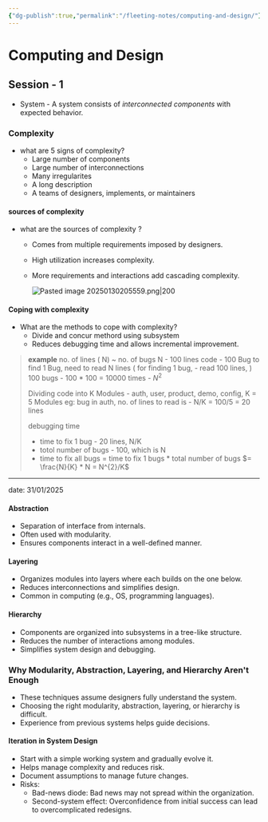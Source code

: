 ```yaml
---
{"dg-publish":true,"permalink":"/fleeting-notes/computing-and-design/"}
---
```


# Computing and Design

## Session - 1
- System - A system consists of *interconnected components* with expected behavior.
### Complexity
- what are 5 signs of complexity?
	- Large number of components
	- Large number of interconnections
	- Many irregularites
	- A long  description
	- A teams of designers, implements, or maintainers

<style> .container {font-family: sans-serif; text-align: center;} .button-wrapper button {z-index: 1;height: 40px; width: 100px; margin: 10px;padding: 5px;} .excalidraw .App-menu_top .buttonList { display: flex;} .excalidraw-wrapper { height: 800px; margin: 50px; position: relative;} :root[dir="ltr"] .excalidraw .layer-ui__wrapper .zen-mode-transition.App-menu_bottom--transition-left {transform: none;} </style><script src="https://cdn.jsdelivr.net/npm/react@17/umd/react.production.min.js"></script><script src="https://cdn.jsdelivr.net/npm/react-dom@17/umd/react-dom.production.min.js"></script><script type="text/javascript" src="https://cdn.jsdelivr.net/npm/@excalidraw/excalidraw@0/dist/excalidraw.production.min.js"></script><div id="computing_and_design_2025-01-30_2015.35.excalidraw.md1"></div><script>(function(){const InitialData={"type":"excalidraw","version":2,"source":"https://github.com/zsviczian/obsidian-excalidraw-plugin/releases/tag/2.2.12","elements":[{"id":"Jr-98jEFUlFe-L49QD7SQ","type":"ellipse","x":-178.22265625,"y":-189.95835876464844,"width":221.4453125,"height":94.58984375,"angle":0,"strokeColor":"#1e1e1e","backgroundColor":"transparent","fillStyle":"solid","strokeWidth":2,"strokeStyle":"solid","roughness":1,"opacity":100,"groupIds":[],"frameId":null,"index":"a0","roundness":{"type":2},"seed":1473295614,"version":32,"versionNonce":30469118,"isDeleted":false,"boundElements":[{"type":"text","id":"LL86JMzS"},{"id":"fYqlQrGHAq-cUP5BjfA9e","type":"arrow"},{"id":"BVmFp-OPMwd7TP47vcAFU","type":"arrow"},{"id":"gsv-XuLym4zPHkZvCnoA3","type":"arrow"},{"id":"oOl_ZU_xRVUCT3I9ktbyI","type":"arrow"},{"id":"mL0FBOIbCQ9Pflv1wU9WB","type":"arrow"},{"id":"TmDUtpimma_iooM8nKfii","type":"arrow"}],"updated":1738248421700,"link":null,"locked":false},{"id":"LL86JMzS","type":"text","x":-134.26268125090894,"y":-155.10599686314893,"width":133.93988037109375,"height":25,"angle":0,"strokeColor":"#1e1e1e","backgroundColor":"transparent","fillStyle":"solid","strokeWidth":2,"strokeStyle":"solid","roughness":1,"opacity":100,"groupIds":[],"frameId":null,"index":"a0V","roundness":null,"seed":211354466,"version":34,"versionNonce":1283323838,"isDeleted":false,"boundElements":null,"updated":1738248471310,"link":null,"locked":false,"text":"1. components","rawText":"1. components","fontSize":20,"fontFamily":5,"textAlign":"center","verticalAlign":"middle","containerId":"Jr-98jEFUlFe-L49QD7SQ","originalText":"1. components","autoResize":true,"lineHeight":1.25},{"id":"U316lOfKOSoZ8GqtNApa3","type":"ellipse","x":-61.1796875,"y":-31.372421264648438,"width":221.4453125,"height":94.58984375,"angle":0,"strokeColor":"#1e1e1e","backgroundColor":"transparent","fillStyle":"solid","strokeWidth":2,"strokeStyle":"solid","roughness":1,"opacity":100,"groupIds":[],"frameId":null,"index":"a0d","roundness":{"type":2},"seed":1686451810,"version":38,"versionNonce":1983474302,"isDeleted":false,"boundElements":[{"id":"pDykIeXd","type":"text"},{"id":"BVmFp-OPMwd7TP47vcAFU","type":"arrow"},{"id":"YKJuBq7BpASI5ev6WK42r","type":"arrow"},{"id":"oOl_ZU_xRVUCT3I9ktbyI","type":"arrow"}],"updated":1738248381571,"link":null,"locked":false},{"id":"pDykIeXd","type":"text","x":-6.209717994073003,"y":3.479940636851069,"width":111.91989135742188,"height":25,"angle":0,"strokeColor":"#1e1e1e","backgroundColor":"transparent","fillStyle":"solid","strokeWidth":2,"strokeStyle":"solid","roughness":1,"opacity":100,"groupIds":[],"frameId":null,"index":"a0l","roundness":null,"seed":2052675774,"version":41,"versionNonce":2083998334,"isDeleted":false,"boundElements":null,"updated":1738248363282,"link":null,"locked":false,"text":"components","rawText":"components","fontSize":20,"fontFamily":5,"textAlign":"center","verticalAlign":"middle","containerId":"U316lOfKOSoZ8GqtNApa3","originalText":"components","autoResize":true,"lineHeight":1.25},{"id":"1_j7cRFmkR5jTumAwOglf","type":"ellipse","x":-338.96484375,"y":-41.94273376464844,"width":221.4453125,"height":94.58984375,"angle":0,"strokeColor":"#1e1e1e","backgroundColor":"transparent","fillStyle":"solid","strokeWidth":2,"strokeStyle":"solid","roughness":1,"opacity":100,"groupIds":[],"frameId":null,"index":"a0p","roundness":{"type":2},"seed":950924642,"version":49,"versionNonce":434365118,"isDeleted":false,"boundElements":[{"id":"pw2P9d8o","type":"text"},{"id":"fYqlQrGHAq-cUP5BjfA9e","type":"arrow"},{"id":"YKJuBq7BpASI5ev6WK42r","type":"arrow"},{"id":"gsv-XuLym4zPHkZvCnoA3","type":"arrow"}],"updated":1738248378336,"link":null,"locked":false},{"id":"pw2P9d8o","type":"text","x":-283.994874244073,"y":-7.090371863148931,"width":111.91989135742188,"height":25,"angle":0,"strokeColor":"#1e1e1e","backgroundColor":"transparent","fillStyle":"solid","strokeWidth":2,"strokeStyle":"solid","roughness":1,"opacity":100,"groupIds":[],"frameId":null,"index":"a0t","roundness":null,"seed":1767901630,"version":51,"versionNonce":1774802366,"isDeleted":false,"boundElements":null,"updated":1738248362082,"link":null,"locked":false,"text":"components","rawText":"components","fontSize":20,"fontFamily":5,"textAlign":"center","verticalAlign":"middle","containerId":"1_j7cRFmkR5jTumAwOglf","originalText":"components","autoResize":true,"lineHeight":1.25},{"id":"fYqlQrGHAq-cUP5BjfA9e","type":"arrow","x":-165.0133887306829,"y":-113.20683232482043,"width":41.68212570325318,"height":68.58840167824073,"angle":0,"strokeColor":"#1e1e1e","backgroundColor":"transparent","fillStyle":"solid","strokeWidth":2,"strokeStyle":"solid","roughness":1,"opacity":100,"groupIds":[],"frameId":null,"index":"a3","roundness":{"type":2},"seed":834160674,"version":26,"versionNonce":1560414882,"isDeleted":false,"boundElements":null,"updated":1738248471361,"link":null,"locked":false,"points":[[0,0],[-41.68212570325318,68.58840167824073]],"lastCommittedPoint":null,"startBinding":{"elementId":"Jr-98jEFUlFe-L49QD7SQ","gap":6.146781157249194,"focus":0.6959577305112582},"endBinding":{"elementId":"1_j7cRFmkR5jTumAwOglf","gap":3.587789318494856,"focus":-0.07711329837264352},"startArrowhead":null,"endArrowhead":"arrow"},{"id":"BVmFp-OPMwd7TP47vcAFU","type":"arrow","x":-6.918624322109295,"y":-96.05622420632095,"width":28.37661296835767,"height":65.2346422240009,"angle":0,"strokeColor":"#1e1e1e","backgroundColor":"transparent","fillStyle":"solid","strokeWidth":2,"strokeStyle":"solid","roughness":1,"opacity":100,"groupIds":[],"frameId":null,"index":"a4","roundness":{"type":2},"seed":254963170,"version":29,"versionNonce":865421858,"isDeleted":false,"boundElements":null,"updated":1738248471361,"link":null,"locked":false,"points":[[0,0],[28.37661296835767,65.2346422240009]],"lastCommittedPoint":null,"startBinding":{"elementId":"Jr-98jEFUlFe-L49QD7SQ","gap":7.053461740804359,"focus":-0.3579149033021845},"endBinding":{"elementId":"U316lOfKOSoZ8GqtNApa3","gap":1,"focus":-0.06883135678128399},"startArrowhead":null,"endArrowhead":"arrow"},{"id":"YKJuBq7BpASI5ev6WK42r","type":"arrow","x":-123.734375,"y":22.651016235351562,"width":65.6015625,"height":5.51171875,"angle":0,"strokeColor":"#1e1e1e","backgroundColor":"transparent","fillStyle":"solid","strokeWidth":2,"strokeStyle":"solid","roughness":1,"opacity":100,"groupIds":[],"frameId":null,"index":"a5","roundness":{"type":2},"seed":665055294,"version":19,"versionNonce":885996734,"isDeleted":false,"boundElements":null,"updated":1738248374785,"link":null,"locked":false,"points":[[0,0],[65.6015625,5.51171875]],"lastCommittedPoint":null,"startBinding":{"elementId":"1_j7cRFmkR5jTumAwOglf","focus":0.17672361934433836,"gap":1.0843295936891906},"endBinding":{"elementId":"U316lOfKOSoZ8GqtNApa3","focus":-0.44162749355030745,"gap":1},"startArrowhead":null,"endArrowhead":"arrow"},{"id":"gsv-XuLym4zPHkZvCnoA3","type":"arrow","x":-174.8052998088303,"y":-53.50454050983822,"width":30.038110555653674,"height":51.16842219488224,"angle":0,"strokeColor":"#1e1e1e","backgroundColor":"transparent","fillStyle":"solid","strokeWidth":2,"strokeStyle":"solid","roughness":1,"opacity":100,"groupIds":[],"frameId":null,"index":"a6","roundness":{"type":2},"seed":1532601662,"version":26,"versionNonce":922659234,"isDeleted":false,"boundElements":null,"updated":1738248471361,"link":null,"locked":false,"points":[[0,0],[30.038110555653674,-51.16842219488224]],"lastCommittedPoint":null,"startBinding":{"elementId":"1_j7cRFmkR5jTumAwOglf","gap":17.4570357334606,"focus":0.16544289169583729},"endBinding":{"elementId":"Jr-98jEFUlFe-L49QD7SQ","gap":4.073524803177278,"focus":0.48151404955876387},"startArrowhead":null,"endArrowhead":"arrow"},{"id":"oOl_ZU_xRVUCT3I9ktbyI","type":"arrow","x":47.11354655738678,"y":-42.55141219409185,"width":23.620091615256754,"height":62.01508582978765,"angle":0,"strokeColor":"#1e1e1e","backgroundColor":"transparent","fillStyle":"solid","strokeWidth":2,"strokeStyle":"solid","roughness":1,"opacity":100,"groupIds":[],"frameId":null,"index":"a7","roundness":{"type":2},"seed":318550910,"version":32,"versionNonce":3549474,"isDeleted":false,"boundElements":null,"updated":1738248471361,"link":null,"locked":false,"points":[[0,0],[-23.620091615256754,-62.01508582978765]],"lastCommittedPoint":null,"startBinding":{"elementId":"U316lOfKOSoZ8GqtNApa3","gap":11.19060449626268,"focus":0.17687825310393002},"endBinding":{"elementId":"Jr-98jEFUlFe-L49QD7SQ","gap":10.416207096165792,"focus":-0.6817999146280732},"startArrowhead":null,"endArrowhead":"arrow"},{"id":"9weAB0Jx","type":"text","x":60.24609375,"y":-102.43101501464844,"width":186.31979370117188,"height":25,"angle":0,"strokeColor":"#1e1e1e","backgroundColor":"transparent","fillStyle":"solid","strokeWidth":2,"strokeStyle":"solid","roughness":1,"opacity":100,"groupIds":[],"frameId":null,"index":"a8","roundness":null,"seed":1891259198,"version":26,"versionNonce":1986095010,"isDeleted":false,"boundElements":null,"updated":1738248475321,"link":null,"locked":false,"text":"2. interconnections","rawText":"2. interconnections","fontSize":20,"fontFamily":5,"textAlign":"left","verticalAlign":"top","containerId":null,"originalText":"2. interconnections","autoResize":true,"lineHeight":1.25},{"id":"mL0FBOIbCQ9Pflv1wU9WB","type":"arrow","x":51.83760080832319,"y":-153.84028876222305,"width":231.5881804416768,"height":34.671875,"angle":0,"strokeColor":"#1e1e1e","backgroundColor":"transparent","fillStyle":"solid","strokeWidth":2,"strokeStyle":"solid","roughness":1,"opacity":100,"groupIds":[],"frameId":null,"index":"a9","roundness":{"type":2},"seed":1928449762,"version":142,"versionNonce":999863522,"isDeleted":false,"boundElements":null,"updated":1738248471361,"link":null,"locked":false,"points":[[0,0],[153.9709929416768,-23.207913752425384],[231.5881804416768,11.463961247574616]],"lastCommittedPoint":null,"startBinding":{"elementId":"Jr-98jEFUlFe-L49QD7SQ","gap":10.880324321491585,"focus":0.13580010882600185},"endBinding":null,"startArrowhead":null,"endArrowhead":"arrow"},{"id":"TmDUtpimma_iooM8nKfii","type":"arrow","x":-179.19845272790423,"y":-141.65821577742628,"width":108.7702972720958,"height":65.88671875,"angle":0,"strokeColor":"#1e1e1e","backgroundColor":"transparent","fillStyle":"solid","strokeWidth":2,"strokeStyle":"solid","roughness":1,"opacity":100,"groupIds":[],"frameId":null,"index":"aA","roundness":{"type":2},"seed":1282596642,"version":553,"versionNonce":1244907682,"isDeleted":false,"boundElements":null,"updated":1738248471362,"link":null,"locked":false,"points":[[0,0],[-100.5515472720958,58.19204451277784],[-108.7702972720958,-7.694674237222159]],"lastCommittedPoint":null,"startBinding":{"elementId":"Jr-98jEFUlFe-L49QD7SQ","gap":1,"focus":0.7990491185114921},"endBinding":null,"startArrowhead":null,"endArrowhead":"arrow"},{"id":"Lj8AsoDp","type":"text","x":146.63671875,"y":-212.20835876464844,"width":208.3798065185547,"height":25,"angle":0,"strokeColor":"#1e1e1e","backgroundColor":"transparent","fillStyle":"solid","strokeWidth":2,"strokeStyle":"solid","roughness":1,"opacity":100,"groupIds":[],"frameId":null,"index":"aB","roundness":null,"seed":495619518,"version":30,"versionNonce":2049842430,"isDeleted":false,"boundElements":null,"updated":1738248462486,"link":null,"locked":false,"text":"3. many irregularities ","rawText":"3. many irregularities ","fontSize":20,"fontFamily":5,"textAlign":"left","verticalAlign":"top","containerId":null,"originalText":"3. many irregularities ","autoResize":true,"lineHeight":1.25},{"id":"c4FO4SsQWxlPZj15Uf1Am","type":"rectangle","x":-327.96484375,"y":113.33851623535156,"width":568.19921875,"height":110,"angle":0,"strokeColor":"#1e1e1e","backgroundColor":"transparent","fillStyle":"solid","strokeWidth":2,"strokeStyle":"solid","roughness":1,"opacity":100,"groupIds":[],"frameId":null,"index":"aC","roundness":{"type":3},"seed":481803198,"version":87,"versionNonce":775155554,"isDeleted":false,"boundElements":[{"type":"text","id":"e86rPoLD"}],"updated":1738248566128,"link":null,"locked":false},{"id":"e86rPoLD","type":"text","x":-299.0950012207031,"y":118.33851623535156,"width":510.45953369140625,"height":100,"angle":0,"strokeColor":"#1e1e1e","backgroundColor":"transparent","fillStyle":"solid","strokeWidth":2,"strokeStyle":"solid","roughness":1,"opacity":100,"groupIds":[],"frameId":null,"index":"aD","roundness":null,"seed":239343458,"version":145,"versionNonce":359102690,"isDeleted":false,"boundElements":null,"updated":1738248576770,"link":null,"locked":false,"text":"a long desciption\n\nmeans we cannot define a system in a one sentence \neg: what is a class room?","rawText":"a long desciption\n\nmeans we cannot define a system in a one sentence \neg: what is a class room?","fontSize":20,"fontFamily":5,"textAlign":"center","verticalAlign":"middle","containerId":"c4FO4SsQWxlPZj15Uf1Am","originalText":"a long desciption\n\nmeans we cannot define a system in a one sentence \neg: what is a class room?","autoResize":true,"lineHeight":1.25},{"id":"jSQqpms99QIGLDG-PZBw-","type":"rectangle","x":-393.38992311679334,"y":-250.85552567607448,"width":757.757429163787,"height":548.1974199493205,"angle":0,"strokeColor":"#1e1e1e","backgroundColor":"transparent","fillStyle":"solid","strokeWidth":2,"strokeStyle":"solid","roughness":1,"opacity":100,"groupIds":[],"frameId":null,"index":"aE","roundness":{"type":3},"seed":2036598398,"version":55,"versionNonce":1107959586,"isDeleted":false,"boundElements":null,"updated":1738248593700,"link":null,"locked":false},{"id":"pOVovVq8otZoOXavzV3kw","type":"ellipse","x":681.5409683828613,"y":-261.0432704353465,"width":45.640405436535275,"height":32.475236120709525,"angle":0,"strokeColor":"#1e1e1e","backgroundColor":"transparent","fillStyle":"solid","strokeWidth":2,"strokeStyle":"solid","roughness":1,"opacity":100,"groupIds":[],"frameId":null,"index":"aH","roundness":{"type":2},"seed":1112929534,"version":30,"versionNonce":1747049186,"isDeleted":false,"boundElements":null,"updated":1738248610982,"link":null,"locked":false},{"id":"sURCzmUB3Wcqg-zdLVbtc","type":"ellipse","x":686.8415903593644,"y":-57.988674720073504,"width":45.640405436535275,"height":32.475236120709525,"angle":0,"strokeColor":"#1e1e1e","backgroundColor":"transparent","fillStyle":"solid","strokeWidth":2,"strokeStyle":"solid","roughness":1,"opacity":100,"groupIds":[],"frameId":null,"index":"aHV","roundness":{"type":2},"seed":575783906,"version":60,"versionNonce":2135998846,"isDeleted":false,"boundElements":null,"updated":1738248630899,"link":null,"locked":false},{"id":"S0NHUTUXcBnpGhWhwfXNr","type":"rectangle","x":667.0684966021655,"y":-229.63921606999293,"width":92.93941488136376,"height":73.19166090762499,"angle":0,"strokeColor":"#1e1e1e","backgroundColor":"transparent","fillStyle":"solid","strokeWidth":2,"strokeStyle":"solid","roughness":1,"opacity":100,"groupIds":[],"frameId":null,"index":"aI","roundness":{"type":3},"seed":380120738,"version":57,"versionNonce":985123838,"isDeleted":false,"boundElements":[{"type":"text","id":"YMM44Lbn"},{"id":"TLTdY06Kie_0UwZWU7qtu","type":"arrow"}],"updated":1738248680486,"link":null,"locked":false},{"id":"YMM44Lbn","type":"text","x":673.5682409691169,"y":-205.54338561618044,"width":79.93992614746094,"height":25,"angle":0,"strokeColor":"#1e1e1e","backgroundColor":"transparent","fillStyle":"solid","strokeWidth":2,"strokeStyle":"solid","roughness":1,"opacity":100,"groupIds":[],"frameId":null,"index":"aJ","roundness":null,"seed":576534526,"version":23,"versionNonce":191601314,"isDeleted":false,"boundElements":null,"updated":1738248624349,"link":null,"locked":false,"text":"designer","rawText":"designer","fontSize":20,"fontFamily":5,"textAlign":"center","verticalAlign":"middle","containerId":"S0NHUTUXcBnpGhWhwfXNr","originalText":"designer","autoResize":true,"lineHeight":1.25},{"id":"MqFPwzPpdQyV_Iz9uKNkz","type":"rectangle","x":672.3691185786687,"y":-26.584620354719902,"width":92.93941488136376,"height":73.19166090762499,"angle":0,"strokeColor":"#1e1e1e","backgroundColor":"transparent","fillStyle":"solid","strokeWidth":2,"strokeStyle":"solid","roughness":1,"opacity":100,"groupIds":[],"frameId":null,"index":"aK","roundness":{"type":3},"seed":931554110,"version":90,"versionNonce":962028670,"isDeleted":false,"boundElements":[{"id":"TLTdY06Kie_0UwZWU7qtu","type":"arrow"}],"updated":1738248680487,"link":null,"locked":false},{"id":"7fwId5QN","type":"text","x":667.2412678530294,"y":51.914573379442686,"width":113.81990051269531,"height":25,"angle":0,"strokeColor":"#1e1e1e","backgroundColor":"transparent","fillStyle":"solid","strokeWidth":2,"strokeStyle":"solid","roughness":1,"opacity":100,"groupIds":[],"frameId":null,"index":"aM","roundness":null,"seed":1804267774,"version":41,"versionNonce":1300386814,"isDeleted":false,"boundElements":[{"id":"Pr0bJh8KaKoFyth_IqeeX","type":"arrow"}],"updated":1738248683989,"link":null,"locked":false,"text":"implimenters","rawText":"implimenters","fontSize":20,"fontFamily":5,"textAlign":"left","verticalAlign":"top","containerId":null,"originalText":"implimenters","autoResize":true,"lineHeight":1.25},{"id":"RT5utH43shpNOF1f1_h4k","type":"rectangle","x":643.1281602741304,"y":166.830491370689,"width":125.59894033632804,"height":105.20041465100212,"angle":0,"strokeColor":"#1e1e1e","backgroundColor":"transparent","fillStyle":"solid","strokeWidth":2,"strokeStyle":"solid","roughness":1,"opacity":100,"groupIds":[],"frameId":null,"index":"aN","roundness":{"type":3},"seed":1239444514,"version":26,"versionNonce":1897917566,"isDeleted":false,"boundElements":[{"type":"text","id":"TBXxVGTk"},{"id":"Pr0bJh8KaKoFyth_IqeeX","type":"arrow"}],"updated":1738248683989,"link":null,"locked":false},{"id":"TBXxVGTk","type":"text","x":651.357684153232,"y":206.93069869619006,"width":109.139892578125,"height":25,"angle":0,"strokeColor":"#1e1e1e","backgroundColor":"transparent","fillStyle":"solid","strokeWidth":2,"strokeStyle":"solid","roughness":1,"opacity":100,"groupIds":[],"frameId":null,"index":"aO","roundness":null,"seed":319524030,"version":14,"versionNonce":83740734,"isDeleted":false,"boundElements":null,"updated":1738248670672,"link":null,"locked":false,"text":"maintainers","rawText":"maintainers","fontSize":20,"fontFamily":5,"textAlign":"center","verticalAlign":"middle","containerId":"RT5utH43shpNOF1f1_h4k","originalText":"maintainers","autoResize":true,"lineHeight":1.25},{"id":"DM1jtmDlLj8nXbU-AMG2t","type":"ellipse","x":664.1544215042617,"y":112.13687238888753,"width":64.725869615296,"height":49.735084082008825,"angle":0,"strokeColor":"#1e1e1e","backgroundColor":"transparent","fillStyle":"solid","strokeWidth":2,"strokeStyle":"solid","roughness":1,"opacity":100,"groupIds":[],"frameId":null,"index":"aP","roundness":{"type":2},"seed":397393506,"version":23,"versionNonce":459824638,"isDeleted":false,"boundElements":null,"updated":1738248675882,"link":null,"locked":false},{"id":"TLTdY06Kie_0UwZWU7qtu","type":"arrow","x":733.0843915572449,"y":-147.34251024184272,"width":20.542501727712533,"height":112.992398064962,"angle":0,"strokeColor":"#1e1e1e","backgroundColor":"transparent","fillStyle":"solid","strokeWidth":2,"strokeStyle":"solid","roughness":1,"opacity":100,"groupIds":[],"frameId":null,"index":"aQ","roundness":{"type":2},"seed":1961356862,"version":57,"versionNonce":337222718,"isDeleted":false,"boundElements":null,"updated":1738248680487,"link":null,"locked":false,"points":[[0,0],[20.542501727712533,112.992398064962]],"lastCommittedPoint":null,"startBinding":{"elementId":"S0NHUTUXcBnpGhWhwfXNr","focus":-0.21153879960121294,"gap":9.10504492052523},"endBinding":{"elementId":"MqFPwzPpdQyV_Iz9uKNkz","focus":0.8066780264125044,"gap":7.765491822160811},"startArrowhead":null,"endArrowhead":"arrow"},{"id":"Pr0bJh8KaKoFyth_IqeeX","type":"arrow","x":764.9549282999309,"y":80.62915527301561,"width":12.641096521538657,"height":86.3568302234508,"angle":0,"strokeColor":"#1e1e1e","backgroundColor":"transparent","fillStyle":"solid","strokeWidth":2,"strokeStyle":"solid","roughness":1,"opacity":100,"groupIds":[],"frameId":null,"index":"aR","roundness":{"type":2},"seed":1009919166,"version":31,"versionNonce":2085823550,"isDeleted":false,"boundElements":null,"updated":1738248683989,"link":null,"locked":false,"points":[[0,0],[-12.641096521538657,86.3568302234508]],"lastCommittedPoint":null,"startBinding":{"elementId":"7fwId5QN","focus":-0.7350601968914926,"gap":3.7145818935729267},"endBinding":{"elementId":"RT5utH43shpNOF1f1_h4k","focus":0.5490733571361402,"gap":1},"startArrowhead":null,"endArrowhead":"arrow"},{"id":"xbxLhg4S","type":"text","x":486.51678040774016,"y":-219.30749526833432,"width":96.09992980957031,"height":25,"angle":0,"strokeColor":"#1e1e1e","backgroundColor":"transparent","fillStyle":"solid","strokeWidth":2,"strokeStyle":"solid","roughness":1,"opacity":100,"groupIds":[],"frameId":null,"index":"aS","roundness":null,"seed":59860222,"version":12,"versionNonce":1400782782,"isDeleted":false,"boundElements":null,"updated":1738248731896,"link":null,"locked":false,"text":"a team of","rawText":"a team of","fontSize":20,"fontFamily":5,"textAlign":"left","verticalAlign":"top","containerId":null,"originalText":"a team of","autoResize":true,"lineHeight":1.25},{"id":"HfSQ9ZZa","type":"text","x":81.5064141326884,"y":-339.89031028791493,"width":206.5998077392578,"height":25,"angle":0,"strokeColor":"#1e1e1e","backgroundColor":"transparent","fillStyle":"solid","strokeWidth":2,"strokeStyle":"solid","roughness":1,"opacity":100,"groupIds":[],"frameId":null,"index":"aT","roundness":null,"seed":734555874,"version":47,"versionNonce":1631229730,"isDeleted":false,"boundElements":null,"updated":1738248746300,"link":null,"locked":false,"text":"5 signs of complexity","rawText":"5 signs of complexity","fontSize":20,"fontFamily":5,"textAlign":"left","verticalAlign":"top","containerId":null,"originalText":"5 signs of complexity","autoResize":true,"lineHeight":1.25},{"id":"iyOefPFKkA5PHCQ6hRYm9","type":"ellipse","x":-358.73828125,"y":-30.931015014648438,"width":167.75390625,"height":94.58984375,"angle":0,"strokeColor":"#1e1e1e","backgroundColor":"transparent","fillStyle":"solid","strokeWidth":2,"strokeStyle":"solid","roughness":1,"opacity":100,"groupIds":[],"frameId":null,"index":"a1","roundness":{"type":2},"seed":1295322978,"version":34,"versionNonce":1587969506,"isDeleted":true,"boundElements":[],"updated":1738248360917,"link":null,"locked":false},{"id":"YAS7rDLk","type":"text","x":-278.6712904649537,"y":3.921346886851076,"width":8,"height":25,"angle":0,"strokeColor":"#1e1e1e","backgroundColor":"transparent","fillStyle":"solid","strokeWidth":2,"strokeStyle":"solid","roughness":1,"opacity":100,"groupIds":[],"frameId":null,"index":"a1V","roundness":null,"seed":1932162750,"version":5,"versionNonce":784191550,"isDeleted":true,"boundElements":null,"updated":1738248354491,"link":null,"locked":false,"text":"","rawText":"","fontSize":20,"fontFamily":5,"textAlign":"center","verticalAlign":"middle","containerId":"iyOefPFKkA5PHCQ6hRYm9","originalText":"","autoResize":true,"lineHeight":1.25},{"id":"CgHfTFil48EO28VzGjW4w","type":"ellipse","x":-6.60546875,"y":-7.7357025146484375,"width":167.75390625,"height":94.58984375,"angle":0,"strokeColor":"#1e1e1e","backgroundColor":"transparent","fillStyle":"solid","strokeWidth":2,"strokeStyle":"solid","roughness":1,"opacity":100,"groupIds":[],"frameId":null,"index":"a2","roundness":{"type":2},"seed":129449214,"version":56,"versionNonce":1778442430,"isDeleted":true,"boundElements":null,"updated":1738248359006,"link":null,"locked":false},{"id":"ehOPlMCgM8QWSUtjFkZw0","type":"ellipse","x":481.4315465906474,"y":-224.3696929186453,"width":129.4805344390693,"height":49,"angle":0,"strokeColor":"#1e1e1e","backgroundColor":"transparent","fillStyle":"solid","strokeWidth":2,"strokeStyle":"solid","roughness":1,"opacity":100,"groupIds":[],"frameId":null,"index":"aF","roundness":{"type":2},"seed":601107518,"version":15,"versionNonce":1383125246,"isDeleted":true,"boundElements":[{"type":"text","id":"VLLguYPv"}],"updated":1738248626895,"link":null,"locked":false},{"id":"VLLguYPv","type":"text","x":506.42356876968944,"y":-212.19380905771573,"width":79.93992614746094,"height":25,"angle":0,"strokeColor":"#1e1e1e","backgroundColor":"transparent","fillStyle":"solid","strokeWidth":2,"strokeStyle":"solid","roughness":1,"opacity":100,"groupIds":[],"frameId":null,"index":"aG","roundness":null,"seed":1207876642,"version":22,"versionNonce":1719616994,"isDeleted":true,"boundElements":null,"updated":1738248626895,"link":null,"locked":false,"text":"designer","rawText":"designer","fontSize":20,"fontFamily":5,"textAlign":"center","verticalAlign":"middle","containerId":"ehOPlMCgM8QWSUtjFkZw0","originalText":"designer","autoResize":true,"lineHeight":1.25},{"id":"AiDZ6l3d","type":"text","x":714.8388260193506,"y":-2.488789900907406,"width":8,"height":25,"angle":0,"strokeColor":"#1e1e1e","backgroundColor":"transparent","fillStyle":"solid","strokeWidth":2,"strokeStyle":"solid","roughness":1,"opacity":100,"groupIds":[],"frameId":null,"index":"aL","roundness":null,"seed":888338338,"version":76,"versionNonce":565433954,"isDeleted":true,"boundElements":null,"updated":1738248648283,"link":null,"locked":false,"text":"","rawText":"","fontSize":20,"fontFamily":5,"textAlign":"center","verticalAlign":"middle","containerId":"MqFPwzPpdQyV_Iz9uKNkz","originalText":"","autoResize":true,"lineHeight":1.25}],"appState":{"theme":"light","viewBackgroundColor":"#ffffff","currentItemStrokeColor":"#1e1e1e","currentItemBackgroundColor":"transparent","currentItemFillStyle":"solid","currentItemStrokeWidth":2,"currentItemStrokeStyle":"solid","currentItemRoughness":1,"currentItemOpacity":100,"currentItemFontFamily":5,"currentItemFontSize":20,"currentItemTextAlign":"left","currentItemStartArrowhead":null,"currentItemEndArrowhead":"arrow","scrollX":723.659446268141,"scrollY":696.8664219629322,"zoom":{"value":0.67828125},"currentItemRoundness":"round","gridSize":null,"gridColor":{"Bold":"#C9C9C9FF","Regular":"#EDEDEDFF"},"currentStrokeOptions":null,"previousGridSize":null,"frameRendering":{"enabled":true,"clip":true,"name":true,"outline":true},"objectsSnapModeEnabled":false},"files":{}};InitialData.scrollToContent=true;App=()=>{const e=React.useRef(null),t=React.useRef(null),[n,i]=React.useState({width:void 0,height:void 0});return React.useEffect(()=>{i({width:t.current.getBoundingClientRect().width,height:t.current.getBoundingClientRect().height});const e=()=>{i({width:t.current.getBoundingClientRect().width,height:t.current.getBoundingClientRect().height})};return window.addEventListener("resize",e),()=>window.removeEventListener("resize",e)},[t]),React.createElement(React.Fragment,null,React.createElement("div",{className:"excalidraw-wrapper",ref:t},React.createElement(ExcalidrawLib.Excalidraw,{ref:e,width:n.width,height:n.height,initialData:InitialData,viewModeEnabled:!0,zenModeEnabled:!0,gridModeEnabled:!1})))},excalidrawWrapper=document.getElementById("computing_and_design_2025-01-30_2015.35.excalidraw.md1");ReactDOM.render(React.createElement(App),excalidrawWrapper);})();</script>
#### sources of complexity
- what are the sources of complexity ?
	- Comes from multiple requirements imposed by designers.
	- High utilization increases complexity.
	- More requirements and interactions add cascading complexity.
	
		![Pasted image 20250130205559.png|200](/img/user/img/Pasted%20image%2020250130205559.png)

#### Coping with complexity
- What are the methods to cope with complexity? 
	- Divide and concur methord using subsystem 
	- Reduces debugging time and allows incremental improvement.

> **example**
 no. of lines ( N) ~ no. of bugs
 N - 100 lines code - 100 Bug 
 to find 1 Bug, need to read N lines ( for finding 1 bug, - read 100 lines, )
 100 bugs -  100 * 100 = 10000 times -  $N^{2}$
> 
> Dividing code into K Modules - auth, user, product, demo, config, K = 5 Modules
> eg: bug in auth, no. of lines to read is - N/K = 100/5 = 20 lines
> 
> debugging time 
> - time to fix 1 bug - 20 lines, N/K
> -  totol number of bugs - 100, which is N
> - time to fix all bugs = time to fix 1 bugs * total number of bugs
> 					$= \frac{N}{K} * N  = N^{2}/K$

---
date: 31/01/2025
#### Abstraction

- Separation of interface from internals.
- Often used with modularity.
- Ensures components interact in a well-defined manner.

#### Layering

- Organizes modules into layers where each builds on the one below.
- Reduces interconnections and simplifies design.
- Common in computing (e.g., OS, programming languages).

#### Hierarchy

- Components are organized into subsystems in a tree-like structure.
- Reduces the number of interactions among modules.
- Simplifies system design and debugging.

### Why Modularity, Abstraction, Layering, and Hierarchy Aren't Enough

- These techniques assume designers fully understand the system.
- Choosing the right modularity, abstraction, layering, or hierarchy is difficult.
- Experience from previous systems helps guide decisions.

#### Iteration in System Design

- Start with a simple working system and gradually evolve it.
- Helps manage complexity and reduces risk.
- Document assumptions to manage future changes.
- Risks:
	- Bad-news diode: Bad news may not spread within the organization.
	- Second-system effect: Overconfidence from initial success can lead to overcomplicated redesigns.







